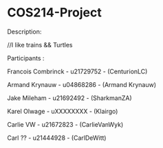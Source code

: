 # COS214-Project


Description:

//I like trains && Turtles

Participants :

Francois Combrinck - u21729752 - (CenturionLC)

Armand Krynauw - u04868286 - (Armand Krynauw)

Jake Mileham - u21692492 - (SharkmanZA)

Karel Olwage - uXXXXXXXX - (Klairgo)

Carlie VW - u21672823 - (CarlieVanWyk)

Carl ?? - u21444928 - (CarlDeWitt)
